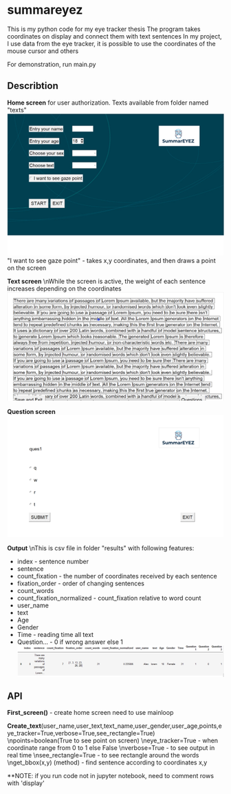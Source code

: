 # summareyez
This is my python code for my eye tracker thesis
The program takes coordinates on display and connect them with text sentences
In my project, I use data from the eye tracker, it is possible to use the coordinates of the mouse cursor and others

For demonstration, run main.py

## Describtion
**Home screen** 
for user authorization. Texts available from folder named "texts"
![Screenshot](description/first_screen.png)
"I want to see gaze point" - takes x,y coordinates, and then draws a point on the screen

**Text screen**
\nWhile the screen is active, the weight of each sentence increases depending on the coordinates
![Screenshot](description/text_screen.png)

**Question screen**
![Screenshot](description/question_screen.png)

**Output**
\nThis is csv file in folder "results" with following features:
- index - sentence number
- sentenсe
- count_fixation - the number of coordinates received by each sentence
- fixation_order 	- order of changing sentences
- count_words 
- count_fixation_normalized - count_fixation relative to word count
- user_name
- text
- Age
- Gender
- Time - reading time all text
- Question... - 0 if wrong answer else 1
![Screenshot](description/output.PNG)

## API
**First_screen()** - create home screen
need to use mainloop

**Create_text**(user_name,user_text,text_name,user_gender,user_age,points,eye_tracker=True,verbose=True,see_rectangle=True)  
\npoints=boolean(True to see point on screen)
\neye_tracker=True - when coordinate range from 0 to 1 else False
\nverbose=True - to see output in real time
\nsee_rectangle=True - to see rectangle around the words
\nget_bbox(x,y) (method) - find sentence according to coordinates x,y

**NOTE: if you run code not in jupyter notebook, need to comment rows with 'display' 

